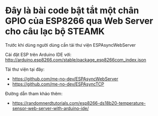 # Đây là bài code bật tắt một chân GPIO của ESP8266 qua Web Server cho câu lạc bộ STEAMK
Trước khi dùng người dùng cần tải thư viện ESPAsyncWebServer

Cài đặt ESP trên Arduino IDE với: http://arduino.esp8266.com/stable/package_esp8266com_index.json

Tải thư viện tại đây:
  - https://github.com/me-no-dev/ESPAsyncWebServer
  - https://github.com/me-no-dev/ESPAsyncTCP

Đường dẫn tham khảo thêm:
  - https://randomnerdtutorials.com/esp8266-ds18b20-temperature-sensor-web-server-with-arduino-ide/
